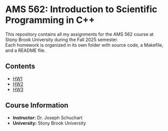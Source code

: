 # AMS 562: Introduction to Scientific Programming in C++
This repository contains all my assignments for the AMS 562 course at Stony Brook University during the Fall 2025 semester.  
Each homework is organized in its own folder with source code, a Makefile, and a README file.

## Contents
- [HW1](hw1/)
- [HW2](hw2/)
- [HW3](hw3/)

## Course Information

*   **Instructor:** Dr. Joseph Schuchart
*   **University:** Stony Brook University

